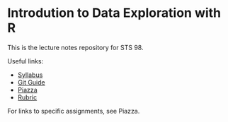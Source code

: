 
# Introdution to Data Exploration with R

This is the lecture notes repository for STS 98.

Useful links:

* [Syllabus](syllabus.pdf)
* [Git Guide](git_guide.pdf)
* [Piazza](https://piazza.com/ucdavis/spring2016/sts98)
* [Rubric](rubric.pdf)

For links to specific assignments, see Piazza.
